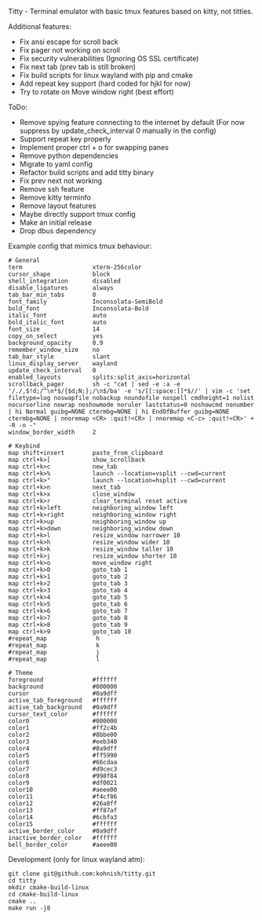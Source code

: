 Titty - Terminal emulator with basic tmux features based on kitty, not titties.

Additional features:
- Fix ansi escape for scroll back
- Fix pager not working on scroll
- Fix security vulnerabilities (Ignoring OS SSL certificate)
- Fix next tab (prev tab is still broken)
- Fix build scripts for linux wayland with pip and cmake
- Add repeat key support (hard coded for hjkl for now)
- Try to rotate on Move window right (best effort)

ToDo:
- Remove spying feature connecting to the internet by default (For now suppress by update_check_interval 0 manually in the config)
- Support repeat key properly
- Implement proper ctrl + o for swapping panes
- Remove python dependencies
- Migrate to yaml config
- Refactor build scripts and add titty binary
- Fix prev next not working
- Remove ssh feature
- Remove kitty terminfo
- Remove layout features
- Maybe directly support tmux config
- Make an initial release
- Drop dbus dependency

Example config that mimics tmux behaviour:
```
# General
term                    xterm-256color
cursor_shape            block
shell_integration       disabled
disable_ligatures       always
tab_bar_min_tabs        0
font_family             Inconsolata-SemiBold
bold_font               Inconsolata-Bold
italic_font             auto
bold_italic_font        auto
font_size               14
copy_on_select          yes
background_opacity      0.9
remember_window_size    no
tab_bar_style           slant
linux_display_server    wayland
update_check_interval   0
enabled_layouts         splits:split_axis=horizontal
scrollback_pager        sh -c "cat | sed -e :a -e '/./,$!d;/^\n*$/{$d;N;};/\n$/ba' -e 's/[[:space:]]*$//' | vim -c 'set filetype=log noswapfile nobackup noundofile nospell cmdheight=1 nolist nocursorline nowrap noshowmode noruler laststatus=0 noshowcmd nonumber | hi Normal guibg=NONE ctermbg=NONE | hi EndOfBuffer guibg=NONE ctermbg=NONE | nnoremap <CR> :quit!<CR> | nnoremap <C-c> :quit!<CR>' + -R -n -"
window_border_width     2

# Keybind
map shift+insert        paste_from_clipboard
map ctrl+k>[            show_scrollback
map ctrl+k>c            new_tab
map ctrl+k>%            launch --location=vsplit --cwd=current
map ctrl+k>"            launch --location=hsplit --cwd=current
map ctrl+k>n            next_tab
map ctrl+k>x            close_window
map ctrl+k>r            clear_terminal reset active
map ctrl+k>left         neighboring_window left
map ctrl+k>right        neighboring_window right
map ctrl+k>up           neighboring_window up
map ctrl+k>down         neighboring_window down
map ctrl+k>l            resize_window narrower 10
map ctrl+k>h            resize_window wider 10
map ctrl+k>k            resize_window taller 10
map ctrl+k>j            resize_window shorter 10
map ctrl+k>o            move_window right
map ctrl+k>0            goto_tab 1
map ctrl+k>1            goto_tab 2
map ctrl+k>2            goto_tab 3
map ctrl+k>3            goto_tab 4
map ctrl+k>4            goto_tab 5
map ctrl+k>5            goto_tab 6
map ctrl+k>6            goto_tab 7
map ctrl+k>7            goto_tab 8
map ctrl+k>8            goto_tab 9
map ctrl+k>9            goto_tab 10
#repeat_map              h
#repeat_map              k
#repeat_map              j
#repeat_map              l

# Theme
foreground              #ffffff
background              #000000
cursor                  #0a9dff
active_tab_foreground   #ffffff
active_tab_background   #0a9dff
cursor_text_color       #ffffff
color0                  #000000
color1                  #ff2c4b
color2                  #8bbe00
color3                  #eeb340
color4                  #0a9dff
color5                  #ff5990
color6                  #66cdaa
color7                  #d9cec3
color8                  #998f84
color9                  #df0021
color10                 #aeee00
color11                 #f4cf86
color12                 #26a8ff
color13                 #ff87af
color14                 #6cbfa3
color15                 #ffffff
active_border_color     #0a9dff
inactive_border_color   #ffffff
bell_border_color       #aeee00
```

Development (only for linux wayland atm):
```
git clone git@github.com:kohnish/titty.git
cd titty
mkdir cmake-build-linux
cd cmake-build-linux
cmake ..
make run -j8
```
